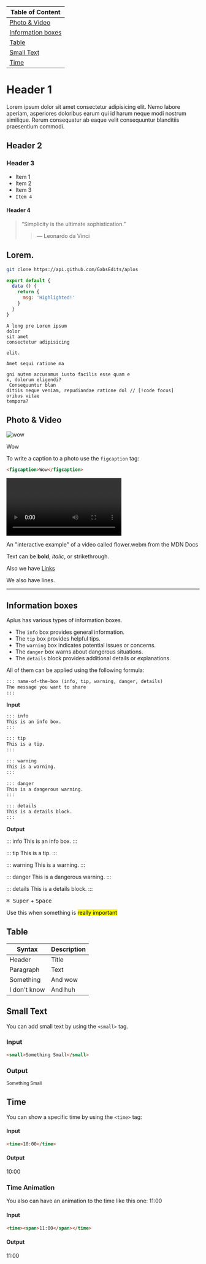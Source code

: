 <div class="table-small">

|    Table of Content   |
| --------------------- |
| [Photo & Video](#photo--video) |
| [Information boxes](#information-boxes) |
| [Table](#table) |
| [Small Text](#small-text) |
| [Time](#time) |



</div>

# Header 1

Lorem ipsum dolor sit amet consectetur adipisicing elit. Nemo labore aperiam, asperiores doloribus earum qui id harum neque modi nostrum similique. Rerum consequatur ab eaque velit consequuntur blanditiis praesentium commodi.

## Header 2

### Header 3

- Item 1
- Item 2
- Item 3
- `Item 4`

#### Header 4

> “Simplicity is the ultimate sophistication.”
>
> >  — Leonardo da Vinci

## Lorem.

```bash
git clone https://api.github.com/GabsEdits/aplos
```

```js
export default {
  data () {
    return {
      msg: 'Highlighted!'
    }
  }
}
```

```text
A long pre Lorem ipsum
dolor
sit amet
consectetur adipisicing

elit.

Amet sequi ratione ma

gni autem accusamus iusto facilis esse quam e
x, dolorum eligendi?
 Consequuntur blan
ditiis neque veniam, repudiandae ratione dol // [!code focus]
oribus vitae
tempora?
```

## Photo & Video

![wow](https://images.unsplash.com/photo-1495080600440-47b003ed9521?auto=format&fit=crop&ixid=M3wxMjA3fDB8MHxwaG90by1wYWdlfHx8fGVufDB8fHx8fA%3D%3D&ixlib=rb-4.0.3&q=80&w=2071)

<figcaption>Wow</figcaption>

To write a caption to a photo use the `figcaption` tag:

```html
<figcaption>Wow</figcaption>
```

<video alt="Red flower wakes up" controls="" src="https://interactive-examples.mdn.mozilla.net/media/cc0-videos/flower.webm"></video>

<figcaption>An "interactive example" of a video called flower.webm from the MDN Docs</figcaption>

Text can be **bold**, _italic_, or strikethrough.

Also we have [Links](/)

We also have lines.

---

## Information boxes

 Aplus has various types of information boxes.
  
  - The `info` box provides general information.
  - The `tip` box provides helpful tips.
  - The `warning` box indicates potential issues or concerns.
  - The `danger` box warns about dangerous situations.
  - The `details` block provides additional details or explanations.

All of them can be applied using the following formula:
```md
::: name-of-the-box (info, tip, warning, danger, details)
The message you want to share
:::
```
 


**Input**

```md
::: info
This is an info box.
:::

::: tip
This is a tip.
:::

::: warning
This is a warning.
:::

::: danger
This is a dangerous warning.
:::

::: details
This is a details block.
:::
```

**Output**

::: info
This is an info box.
:::

::: tip
This is a tip.
:::

::: warning
This is a warning.
:::

::: danger
This is a dangerous warning.
:::

::: details
This is a details block.
:::

<kbd>⌘ Super</kbd> + <kbd>Space</kbd>

Use this when something is <mark>really important</mark>

## Table

| Syntax      | Description |
| ----------- | ----------- |
| Header      | Title       |
| Paragraph   | Text        |
| Something   | And wow     |
| I don't know| And huh     |

## Small Text

You can add small text by using the `<small>` tag.

### Input
```html
<small>Something Small</small>
```

### Output
<small>Something Small</small>

## Time

You can show a specific time by using the `<time>` tag:

#### Input
```html
<time>10:00</time>
```

#### Output
<time>10:00</time>

### Time Animation

You also can have an animation to the time like this one: <time><span>11:00</span></time>


#### Input
```html
<time><span>11:00</span></time>
```

#### Output
<time><span>11:00</span></time>

